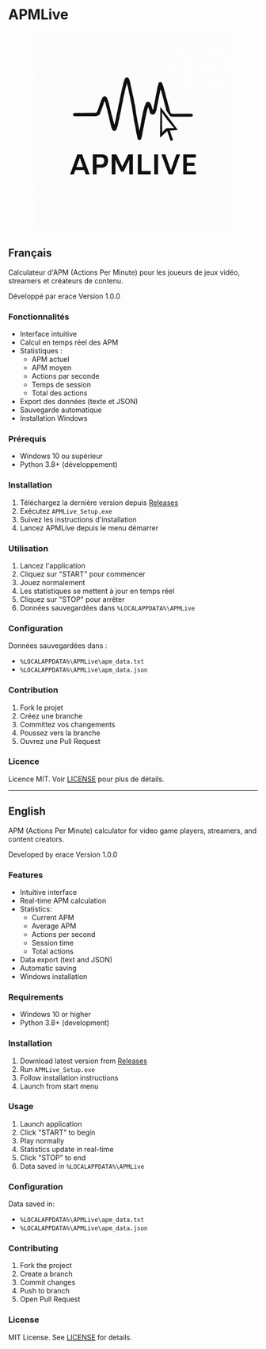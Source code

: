 # APMLive

<div align="center">
  <img src="resources/images/apmlive.png" alt="APMLive Logo" width="400" height="400">
</div>

## Français

Calculateur d'APM (Actions Per Minute) pour les joueurs de jeux vidéo, streamers et créateurs de contenu.

Développé par erace
Version 1.0.0

### Fonctionnalités

- Interface intuitive
- Calcul en temps réel des APM
- Statistiques :
  - APM actuel
  - APM moyen
  - Actions par seconde
  - Temps de session
  - Total des actions
- Export des données (texte et JSON)
- Sauvegarde automatique
- Installation Windows

### Prérequis

- Windows 10 ou supérieur
- Python 3.8+ (développement)

### Installation

1. Téléchargez la dernière version depuis [Releases](https://github.com/eraceo/apmlive/releases)
2. Exécutez `APMLive_Setup.exe`
3. Suivez les instructions d'installation
4. Lancez APMLive depuis le menu démarrer

### Utilisation

1. Lancez l'application
2. Cliquez sur "START" pour commencer
3. Jouez normalement
4. Les statistiques se mettent à jour en temps réel
5. Cliquez sur "STOP" pour arrêter
6. Données sauvegardées dans `%LOCALAPPDATA%\APMLive`

### Configuration

Données sauvegardées dans :
- `%LOCALAPPDATA%\APMLive\apm_data.txt`
- `%LOCALAPPDATA%\APMLive\apm_data.json`

### Contribution

1. Fork le projet
2. Créez une branche
3. Committez vos changements
4. Poussez vers la branche
5. Ouvrez une Pull Request

### Licence

Licence MIT. Voir [LICENSE](LICENSE) pour plus de détails.

---

## English

APM (Actions Per Minute) calculator for video game players, streamers, and content creators.

Developed by erace
Version 1.0.0

### Features

- Intuitive interface
- Real-time APM calculation
- Statistics:
  - Current APM
  - Average APM
  - Actions per second
  - Session time
  - Total actions
- Data export (text and JSON)
- Automatic saving
- Windows installation

### Requirements

- Windows 10 or higher
- Python 3.8+ (development)

### Installation

1. Download latest version from [Releases](https://github.com/votre-username/apmlive/releases)
2. Run `APMLive_Setup.exe`
3. Follow installation instructions
4. Launch from start menu

### Usage

1. Launch application
2. Click "START" to begin
3. Play normally
4. Statistics update in real-time
5. Click "STOP" to end
6. Data saved in `%LOCALAPPDATA%\APMLive`

### Configuration

Data saved in:
- `%LOCALAPPDATA%\APMLive\apm_data.txt`
- `%LOCALAPPDATA%\APMLive\apm_data.json`

### Contributing

1. Fork the project
2. Create a branch
3. Commit changes
4. Push to branch
5. Open Pull Request

### License

MIT License. See [LICENSE](LICENSE) for details. 
